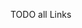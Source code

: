 [//]: # (This file was generated from: doc/templates/04-Links.mdt using the documentation_builder package on: 2021-08-28 12:47:16.894163.)


TODO all Links